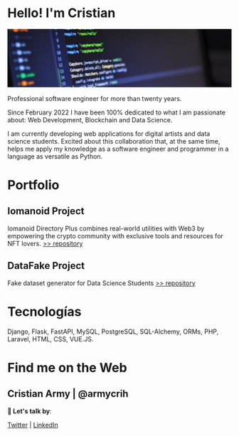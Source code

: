 # Hello! I'm Cristian
<p align="center"><img src="portada_code_armycrih.jpg" alt="portada"></p>

Professional software engineer for more than twenty years.

Since February 2022 I have been 100% dedicated to what I am passionate about: Web Development, Blockchain and Data Science.

I am currently developing web applications for digital artists and data science students. Excited about this collaboration that, at the same time, helps me apply my knowledge as a software engineer and programmer in a language as versatile as Python.

# Portfolio 
## Iomanoid Project
Iomanoid Directory Plus combines real-world utilities with Web3 by empowering the crypto community with exclusive tools and resources for NFT lovers.
[>> repository](https://github.com/armycrih/Iomanoid)

## DataFake Project
Fake dataset generator for Data Science Students
[>> repository](https://github.com/armycrih/datafake)

# Tecnologías 
Django, Flask, FastAPI, MySQL, PostgreSQL, SQL-Alchemy, 
ORMs, PHP, Laravel, HTML, CSS, VUE.JS.



# Find me on the Web

## Cristian Army | @armycrih

**💬 Let's talk by**:

[Twitter](https://twitter.com/armycrih) | [LinkedIn](https://www.linkedin.com/in/armycrih/) 



